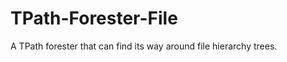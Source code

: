 TPath-Forester-File
===================

A TPath forester that can find its way around file hierarchy trees.
